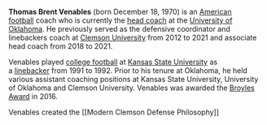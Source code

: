 **Thomas Brent Venables** (born December 18, 1970) is an [American football](https://en.wikipedia.org/wiki/American_football "American football") coach who is currently the [head coach](https://en.wikipedia.org/wiki/Head_coach "Head coach") at the [University of Oklahoma](https://en.wikipedia.org/wiki/Oklahoma_Sooners_football "Oklahoma Sooners football"). He previously served as the defensive coordinator and linebackers coach at [Clemson University](https://en.wikipedia.org/wiki/Clemson_Tigers_football "Clemson Tigers football") from 2012 to 2021 and associate head coach from 2018 to 2021.

Venables played [college football](https://en.wikipedia.org/wiki/College_football "College football") at [Kansas State University](https://en.wikipedia.org/wiki/Kansas_State_Wildcats_football "Kansas State Wildcats football") as a [linebacker](https://en.wikipedia.org/wiki/Linebacker "Linebacker") from 1991 to 1992. Prior to his tenure at Oklahoma, he held various assistant coaching positions at Kansas State University, University of Oklahoma and Clemson University. Venables was awarded the [Broyles Award](https://en.wikipedia.org/wiki/Broyles_Award "Broyles Award") in 2016.


Venables created the [[Modern Clemson Defense Philosophy]]